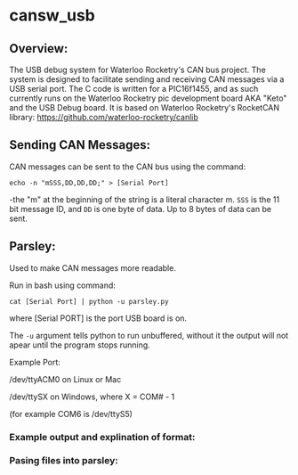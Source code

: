 # cansw_usb

## Overview:

The USB debug system for Waterloo Rocketry's CAN bus project. The system is 
designed to facilitate sending and receiving CAN messages via a USB serial port.
The C code is written for a PIC16f1455, and as such currently runs on the
Waterloo Rocketry pic development board AKA "Keto" and the USB Debug board.
It is based on Waterloo Rocketry's RocketCAN library:
https://github.com/waterloo-rocketry/canlib

## Sending CAN Messages:

CAN messages can be sent to the CAN bus using the command:

```echo -n "mSSS,DD,DD,DD;" > [Serial Port]```

-the "m" at the beginning of the string is a literal character m.
``SSS`` is the 11 bit message ID, and ``DD`` is one byte of data. Up to 8 bytes
of data can be sent.

## Parsley:

Used to make CAN messages more readable.

Run in bash using command:

```cat [Serial Port] | python -u parsley.py```

where [Serial PORT] is the port USB board is on.

The ``-u`` argument tells python to run unbuffered, without it the output will 
not apear until the program stops running.

Example Port:

/dev/ttyACM0 on Linux or Mac

/dev/ttySX on Windows, where X = COM# - 1

(for example COM6 is /dev/ttyS5)

### Example output and explination of format:

### Pasing files into parsley:


